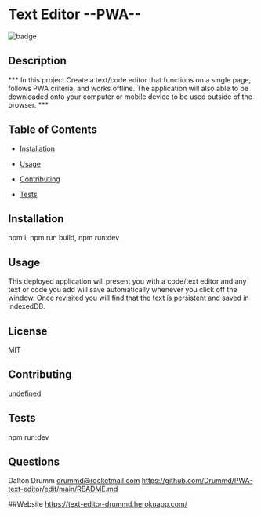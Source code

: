 # Text Editor --PWA--
  ![badge](https://img.shields.io/badge/BADGE-MIT-red.svg)

   
  ## Description

 *** In this project Create a text/code editor that functions on a single page, follows PWA criteria, and works offline. The application will also able to be downloaded onto your computer or mobile device to be used outside of the browser. ***

  ## Table of Contents
  * [Installation](#installation)
  * [Usage](#usage)

  * [Contributing](#contributing)
  * [Tests](#tests)

  ## Installation
   npm i, npm run build, npm run:dev

  ## Usage
   This deployed application will present you with a code/text editor and any text or code you add will save automatically whenever you click off the window. Once revisited you will find that the text is persistent and saved in indexedDB.

  ## License
   MIT

  ## Contributing
   undefined

  ## Tests
   npm run:dev

  ## Questions
   Dalton Drumm 
   drummd@rocketmail.com 
   https://github.com/Drummd/PWA-text-editor/edit/main/README.md
   
  ##Website
    https://text-editor-drummd.herokuapp.com/
   
    

  
